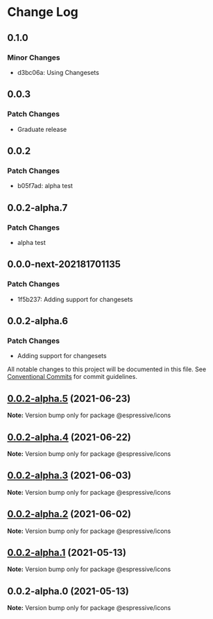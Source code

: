 # Change Log

## 0.1.0

### Minor Changes

- d3bc06a: Using Changesets

## 0.0.3

### Patch Changes

- Graduate release

## 0.0.2

### Patch Changes

- b05f7ad: alpha test

## 0.0.2-alpha.7

### Patch Changes

- alpha test

## 0.0.0-next-202181701135

### Patch Changes

- 1f5b237: Adding support for changesets

## 0.0.2-alpha.6

### Patch Changes

- Adding support for changesets

All notable changes to this project will be documented in this file.
See [Conventional Commits](https://conventionalcommits.org) for commit guidelines.

## [0.0.2-alpha.5](https://github.com/Espressive/cascara/compare/@espressive/icons@0.0.2-alpha.4...@espressive/icons@0.0.2-alpha.5) (2021-06-23)

**Note:** Version bump only for package @espressive/icons

## [0.0.2-alpha.4](https://github.com/Espressive/cascara/compare/@espressive/icons@0.0.2-alpha.3...@espressive/icons@0.0.2-alpha.4) (2021-06-22)

**Note:** Version bump only for package @espressive/icons

## [0.0.2-alpha.3](https://github.com/Espressive/cascara/compare/@espressive/icons@0.0.2-alpha.2...@espressive/icons@0.0.2-alpha.3) (2021-06-03)

**Note:** Version bump only for package @espressive/icons

## [0.0.2-alpha.2](https://github.com/Espressive/cascara/compare/@espressive/icons@0.0.2-alpha.1...@espressive/icons@0.0.2-alpha.2) (2021-06-02)

**Note:** Version bump only for package @espressive/icons

## [0.0.2-alpha.1](https://github.com/Espressive/cascara/compare/@espressive/icons@0.0.2-alpha.0...@espressive/icons@0.0.2-alpha.1) (2021-05-13)

**Note:** Version bump only for package @espressive/icons

## 0.0.2-alpha.0 (2021-05-13)

**Note:** Version bump only for package @espressive/icons
